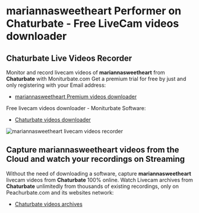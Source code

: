 # mariannasweetheart Performer on Chaturbate - Free LiveCam videos downloader

## Chaturbate Live Videos Recorder

Monitor and record livecam videos of **mariannasweetheart** from **Chaturbate** with Moniturbate.com
Get a premium trial for free by just and only registering with your Email address:
* [mariannasweetheart Premium videos downloader](https://moniturbate.com/request-demo-licence-key.html)

Free livecam videos downloader - Moniturbate Software:
* [Chaturbate videos downloader](https://moniturbate.com/moniturbate-download-software.html)

![mariannasweetheart livecam videos recorder](https://peachurnet.com/templates/moniturbate-software.png)


## Capture mariannasweetheart videos from the Cloud and watch your recordings on Streaming

Without the need of downloading a software, capture **mariannasweetheart** livecam videos from **Chaturbate** 100% online.
Watch Livecam archives from **Chaturbate** unlimitedly from thousands of existing recordings, only on Peachurbate.com and its websites network:
* [Chaturbate videos archives](https://peachurnet.com/)